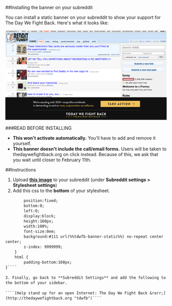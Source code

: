 ##Installing the banner on your subreddit

You can install a static banner on your subreddit to show your support for The Day We Fight Back. Here's what it looks like:

<img src="screenshots/reddit-banner.png" alt="banner" />



###READ BEFORE INSTALLING

* **This won't activate automatically.** You'll have to add and remove it yourself.
* **This banner doesn't include the call/email forms.** Users will be taken to thedaywefightback.org on click instead. Because of this, we ask that you wait until closer to February 11th.

##Instructions

1. Upload **[this image](./thedaywefightback/static/tdwfb-banner-static.png)** to your subreddit (under **Subreddit settings > Stylesheet settings**)
2. Add this css to the **bottom** of your stylesheet.

````.side a[title="tdwfb"] {
        position:fixed;
        bottom:0;
        left:0;
        display:block;
        height:160px;
        width:100%;
        font-size:0em;
        background:#111 url(%%tdwfb-banner-static%%) no-repeat center center;
        z-index: 9999999;
    }
    html {
        padding-bottom:160px;
}````

3. Finally, go back to **Subreddit Settings** and add the following to the bottom of your sidebar.

````[Help stand up for an open Internet: The Day We Fight Back &rarr;](http://thedaywefightback.org "tdwfb")````
    
